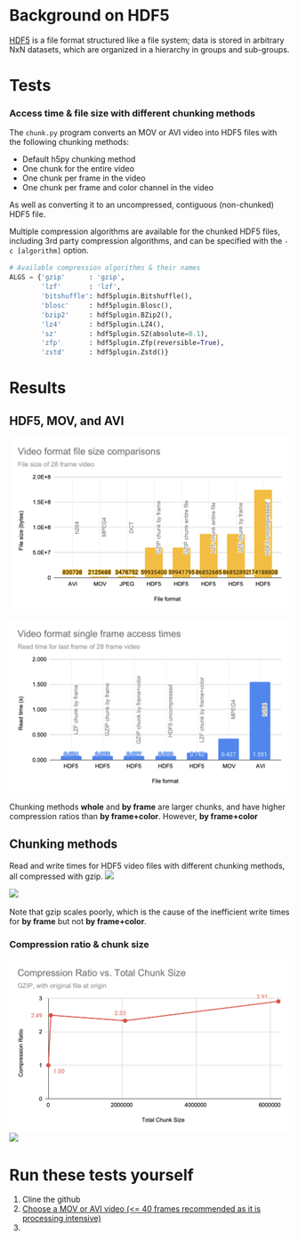 # Background on HDF5

[HDF5](https://www.hdfgroup.org/solutions/hdf5/) is a file format structured like a file system; data is stored in arbitrary NxN datasets, which are organized in a hierarchy in groups and sub-groups. 

# Tests
### Access time & file size with different chunking methods 
The `chunk.py` program converts an MOV or AVI video into HDF5 files with the following chunking methods:
* Default h5py chunking method
* One chunk for the entire video
* One chunk per frame in the video
* One chunk per frame and color channel in the video 

As well as converting it to an uncompressed, contiguous (non-chunked) HDF5 file. 

Multiple compression algorithms are available for the chunked HDF5 files, including 3rd party compression algorithms, and can be specified with the `-c [algorithm]` option.

```python
# Available compression algorithms & their names
ALGS = {'gzip'      : 'gzip',
        'lzf'       : 'lzf',
        'bitshuffle': hdf5plugin.Bitshuffle(),
        'blosc'     : hdf5plugin.Blosc(),
        'bzip2'     : hdf5plugin.BZip2(),
        'lz4'       : hdf5plugin.LZ4(),
        'sz'        : hdf5plugin.SZ(absolute=0.1),
        'zfp'       : hdf5plugin.Zfp(reversible=True),
        'zstd'      : hdf5plugin.Zstd()}
```

# Results

## HDF5, MOV, and AVI

![file_format](./file_format.png)

![access_time](./access_time.png)

Chunking methods **whole** and **by frame** are larger chunks, and have higher compression ratios than **by frame+color**. However, **by frame+color** 

## Chunking methods

Read and write times for HDF5 video files with different chunking methods, all compressed with gzip. 
![](./read_time.png)

![](./write_time.png)

Note that gzip scales poorly, which is the cause of the inefficient write times for **by frame** but not **by frame+color**. 

### Compression ratio & chunk size
![](./chunk_size.png)
![](./chunk_sizes.png)

# Run these tests yourself

1. Cline the github <a href="https://github.com/bgoodwine/HDF5" class="downloads">
2. Choose a MOV or AVI video (<= 40 frames recommended as it is processing intensive)
3. 
